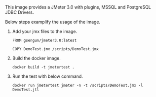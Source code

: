 This image provides a JMeter 3.0 with plugins, MSSQL and PostgreSQL JDBC Drivers.

Below steps examplify the usage of the image.

1. Add your jmx files to the image.

    ```
    FROM gsengun/jmeter3.0:latest

    COPY DemoTest.jmx /scripts/DemoTest.jmx
    ```

2. Build the docker image.

    ```
    docker build -t jmetertest .
    ```

3. Run the test with below command.

    ```
    docker run jmetertest jmeter -n -t /scripts/DemoTest.jmx -l DemoTest.jtl
    ```
